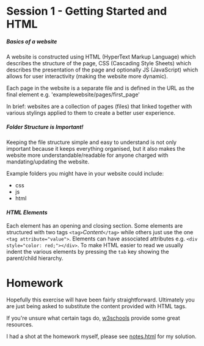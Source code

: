 # Session 1 - Getting Started and HTML
##### _Basics of a website_
A website is constructed using HTML (HyperText Markup Language) which describes the structure of the page, CSS (Cascading Style Sheets) which describes the presentation of the page and optionally JS (JavaScript) which allows for user interactivity (making the website more dynamic).

Each page in the website is a separate file and is defined in the URL as the final element e.g. 'examplewebsite/pages/first_page'

In brief: websites are a collection of pages (files) that linked together with various stylings applied to them to create a better user experience.

##### _Folder Structure is Important!_
Keeping the file structure simple and easy to understand is not only important because it keeps everything organised, but it also makes the website more understandable/readable for anyone charged with mandating/updating the website.

Example folders you might have in your website could include:
* css
* js
* html

#### _HTML Elements_
Each element has an opening and closing section. Some elements are structured with two tags `<tag>`_Content_`</tag>` while others just use the one `<tag attribute="value">`.
Elements can have associated attributes e.g. `<div style="color: red;"></div>`.
To make HTML easier to read we usually indent the various elements by pressing the `tab` key showing the parent/child hierarchy.

# Homework
Hopefully this exercise will have been fairly straightforward. Ultimately you are just being asked to substitute the content provided with HTML tags.

If you're unsure what certain tags do, [w3schools](https://www.w3schools.com/tags/default.asp "HTML Tags") provide some great resources.

I had a shot at the homework myself, please see [notes.html](https://github.com/seumoose/CFG-Instructor-Example/blob/Week-1---Getting-Started-and-HTML/html/notes.html "Notes Solution") for my solution.
